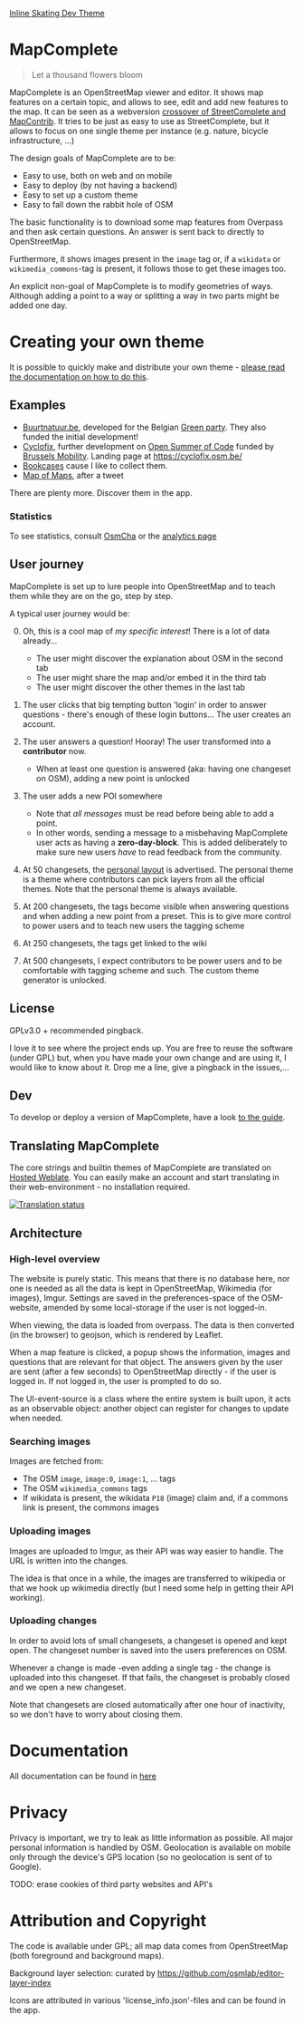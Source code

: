 [Inline Skating Dev Theme](https://timor.github.io/mapcomplete/inline_skating.html)

# MapComplete

> Let a thousand flowers bloom

MapComplete is an OpenStreetMap viewer and editor. It shows map features on a certain topic, and allows to see, edit and add new features to the map.
It can be seen as a webversion [crossover of StreetComplete and MapContrib](Docs/MapComplete_vs_other_editors.md). It tries to be just as easy to use as StreetComplete, but it allows to focus on one single theme per instance (e.g. nature, bicycle infrastructure, ...)

The design goals of MapComplete are to be:

- Easy to use, both on web and on mobile
- Easy to deploy (by not having a backend)
- Easy to set up a custom theme
- Easy to fall down the rabbit hole of OSM

The basic functionality is to download some map features from Overpass and then ask certain questions. An answer is sent back to directly to OpenStreetMap.

Furthermore, it shows images present in the `image` tag or, if a `wikidata` or `wikimedia_commons`-tag is present, it follows those to get these images too.

An explicit non-goal of MapComplete is to modify geometries of ways. Although adding a point to a way or splitting a way in two parts might be added one day.


# Creating your own theme

It is possible to quickly make and distribute your own theme - [please read the documentation on how to do this](Docs/Making_Your_Own_Theme.md).

## Examples

- [Buurtnatuur.be](http://buurtnatuur.be), developed for the Belgian [Green party](https://www.groen.be/). They also funded the initial development!
- [Cyclofix](https://pietervdvn.github.io/MapComplete/index.html?layout=cyclofix), further development on [Open Summer of Code](https://summerofcode.be/) funded by [Brussels Mobility](https://mobilite-mobiliteit.brussels/en). Landing page at https://cyclofix.osm.be/
- [Bookcases](https://pietervdvn.github.io/MapComplete/index.html?quests=bookcases#element) cause I like to collect them.
- [Map of Maps](https://pietervdvn.github.io/MapComplete/index.html?layout=maps&z=14&lat=50.650&lon=4.2668#element), after a tweet

There are plenty more. Discover them in the app.

### Statistics

To see statistics, consult [OsmCha](https://osmcha.org/?filters=%7B%22comment%22%3A%5B%7B%22label%22%3A%22%23mapcomplete%22%2C%22value%22%3A%22%23mapcomplete%22%7D%5D%2C%22date__gte%22%3A%5B%7B%22label%22%3A%222020-07-05%22%2C%22value%22%3A%222020-07-05%22%7D%5D%7D) or the [analytics page](https://pietervdvn.goatcounter.com/)

## User journey

MapComplete is set up to lure people into OpenStreetMap and to teach them while they are on the go, step by step.

A typical user journey would be:

0. Oh, this is a cool map of _my specific interest_! There is a lot of data already...

    * The user might discover the explanation about OSM in the second tab
    * The user might share the map and/or embed it in the third tab
    * The user might discover the other themes in the last tab
    
1. The user clicks that big tempting button 'login' in order to answer questions - there's enough of these login buttons... The user creates an account.

2. The user answers a question! Hooray! The user transformed into a __contributor__ now.
    
    * When at least one question is answered (aka: having one changeset on OSM), adding a new point is unlocked
    
3. The user adds a new POI somewhere

    * Note that _all messages_ must be read before being able to add a point.
    * In other words, sending a message to a misbehaving MapComplete user acts as having a **zero-day-block**. This is added deliberately to make sure new users _have_ to read feedback from the community.
    
4. At 50 changesets, the [personal layout](https://pietervdvn.github.io/MapComplete/personal.html) is advertised. The personal theme is a theme where contributors can pick layers from all the official themes. Note that the personal theme is always available.

5. At 200 changesets, the tags become visible when answering questions and when adding a new point from a preset. This is to give more control to power users and to teach new users the tagging scheme

6. At 250 changesets, the tags get linked to the wiki

7. At 500 changesets, I expect contributors to be power users and to be comfortable with tagging scheme and such. The custom theme generator is unlocked.


## License

GPLv3.0 + recommended pingback.

I love it to see where the project ends up. You are free to reuse the software (under GPL) but, when you have made your own change and are using it, I would like to know about it. Drop me a line, give a pingback in the issues,...  

## Dev

To develop or deploy a version of MapComplete, have a look [to the guide](Docs/Development_deployment.md).


## Translating MapComplete

The core strings and builtin themes of MapComplete are translated on [Hosted Weblate](https://hosted.weblate.org/projects/mapcomplete/core/).
You can easily make an account and start translating in their web-environment - no installation required.

[![Translation status](https://hosted.weblate.org/widgets/mapcomplete/-/multi-blue.svg)](https://hosted.weblate.org/engage/mapcomplete/)


## Architecture

### High-level overview

The website is purely static. This means that there is no database here, nor one is needed as all the data is kept in OpenStreetMap, Wikimedia (for images), Imgur. Settings are saved in the preferences-space of the OSM-website, amended by some local-storage if the user is not logged-in.

When viewing, the data is loaded from overpass. The data is then converted (in the browser) to geojson, which is rendered by Leaflet. 

When a map feature is clicked, a popup shows the information, images and questions that are relevant for that object.
The answers given by the user are sent (after a few seconds) to OpenStreetMap directly - if the user is logged in. If not logged in, the user is prompted to do so. 

The UI-event-source is a class where the entire system is built upon, it acts as an observable object: another object can register for changes to update when needed.


### Searching images

Images are fetched from:

- The OSM `image`, `image:0`, `image:1`, ... tags
- The OSM `wikimedia_commons` tags
- If wikidata is present, the wikidata `P18` (image) claim and, if a commons link is present, the commons images

### Uploading images

Images are uploaded to Imgur, as their API was way easier to handle. The URL is written into the changes.

The idea is that once in a while, the images are transferred to wikipedia or that we hook up wikimedia directly (but I need some help in getting their API working).

### Uploading changes

In order to avoid lots of small changesets, a changeset is opened and kept open. The changeset number is saved into the users preferences on OSM.

Whenever a change is made -even adding a single tag - the change is uploaded into this changeset. If that fails, the changeset is probably closed and we open a new changeset.

Note that changesets are closed automatically after one hour of inactivity, so we don't have to worry about closing them. 

# Documentation

All documentation can be found in [here](Docs/)

# Privacy

Privacy is important, we try to leak as little information as possible.
All major personal information is handled by OSM.
Geolocation is available on mobile only through the device's GPS location (so no geolocation is sent of to Google).

TODO: erase cookies of third party websites and API's


# Attribution and Copyright

The code is available under GPL; all map data comes from OpenStreetMap (both foreground and background maps).

Background layer selection: curated by https://github.com/osmlab/editor-layer-index

Icons are attributed in various 'license_info.json'-files and can be found in the app.
